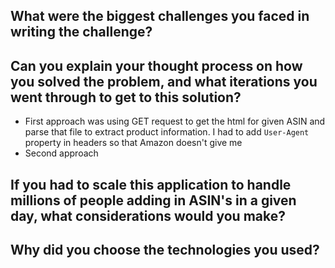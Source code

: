 ## What were the biggest challenges you faced in writing the challenge?

## Can you explain your thought process on how you solved the problem, and what iterations you went through to get to this solution?

- First approach was using GET request to get the html for given ASIN and parse that file to extract product information. I had to add `User-Agent` property in headers so that Amazon doesn't give me  
- Second approach 

## If you had to scale this application to handle millions of people adding in ASIN's in a given day, what considerations would you make?

## Why did you choose the technologies you used?

